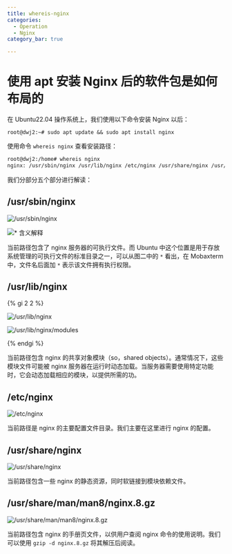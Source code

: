 ```yaml
---
title: whereis-nginx
categories: 
  - Operation
  - Nginx
category_bar: true

---
```


# 使用 apt 安装 Nginx 后的软件包是如何布局的

在 Ubuntu22.04 操作系统上，我们使用以下命令安装 Nginx 以后：

```nginx
root@dwj2:~# sudo apt update && sudo apt install nginx
```

使用命令 `whereis nginx` 查看安装路径：

```bash
root@dwj2:/home# whereis nginx
nginx: /usr/sbin/nginx /usr/lib/nginx /etc/nginx /usr/share/nginx /usr/share/man/man8/nginx.8.gz
```

我们分部分五个部分进行解读：

## /usr/sbin/nginx

![/usr/sbin/nginx](https://dwj-oss.oss-cn-nanjing.aliyuncs.com/images/202404031007306.png)

![* 含义解释](https://dwj-oss.oss-cn-nanjing.aliyuncs.com/images/202404031011583.png)

当前路径包含了 nginx 服务器的可执行文件。而 Ubuntu 中这个位置是用于存放系统管理的可执行文件的标准目录之一，可以从图二中的 `*` 看出，在 Mobaxterm 中，文件名后面加 `*` 表示该文件拥有执行权限。

## /usr/lib/nginx

{% gi 2 2 %}

![/usr/lib/nginx](https://dwj-oss.oss-cn-nanjing.aliyuncs.com/images/202404031019394.png)

![/usr/lib/nginx/modules](https://dwj-oss.oss-cn-nanjing.aliyuncs.com/images/202404031014214.png)

{% endgi %}

当前路径包含 nginx 的共享对象模块（so，shared objects）。通常情况下，这些模块文件可能被 nginx 服务器在运行时动态加载。当服务器需要使用特定功能时，它会动态加载相应的模块，以提供所需的功。

## /etc/nginx

![/etc/nginx](https://dwj-oss.oss-cn-nanjing.aliyuncs.com/images/202404031027880.png)

当前路径是 nginx 的主要配置文件目录。我们主要在这里进行 nginx 的配置。

## /usr/share/nginx

![/usr/share/nginx](https://dwj-oss.oss-cn-nanjing.aliyuncs.com/images/202404031027018.png)

当前路径包含一些 nginx 的静态资源，同时软链接到模块依赖文件。

## /usr/share/man/man8/nginx.8.gz

![/usr/share/man/man8/nginx.8.gz](https://dwj-oss.oss-cn-nanjing.aliyuncs.com/images/202404031303783.png)

当前路径包含 nginx 的手册页文件，以供用户查阅 nginx 命令的使用说明。我们可以使用 `gzip -d nginx.8.gz` 将其解压后阅读。

